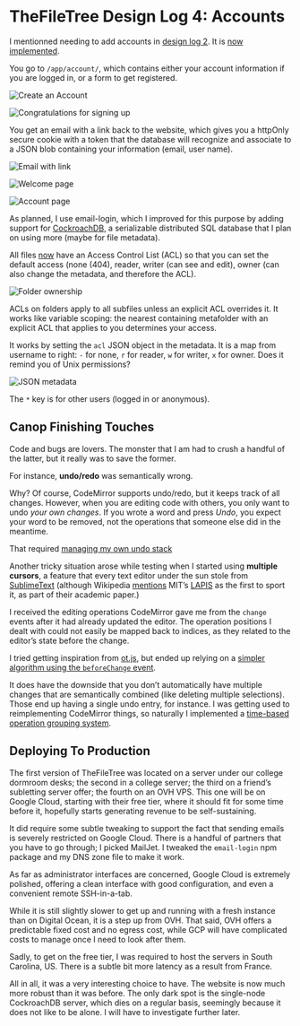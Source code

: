 # TheFileTree Design Log 4: Accounts

I mentionned needing to add accounts in [design log 2][]. It is [now implemented][authentication].

[design log 2]: ./thefiletree-design-log-2.html
[authentication]: https://github.com/garden/tree/commit/04a03786d81733aeca35b1ac4fe5b95c57d0e706

You go to `/app/account/`, which contains either your account information if you are logged in, or a form to get registered.

![Create an Account](https://i.imgur.com/rlfES3K.png)

![Congratulations for signing up](https://i.imgur.com/5oZdUdH.png)

You get an email with a link back to the website, which gives you a httpOnly secure cookie with a token that the database will recognize and associate to a JSON blob containing your information (email, user name).

![Email with link](https://i.imgur.com/mWxce40.png)

![Welcome page](https://i.imgur.com/bNBGooa.png)

![Account page](https://i.imgur.com/Pw4thNV.png)

As planned, I use email-login, which I improved for this purpose by adding support for [CockroachDB][], a serializable distributed SQL database that I plan on using more (maybe for file metadata).

[CockroachDB]: https://www.cockroachlabs.com/

All files [now][ACL] have an Access Control List (ACL) so that you can set the default access (none (404), reader, writer (can see and edit), owner (can also change the metadata, and therefore the ACL).

[ACL]: https://github.com/garden/tree/commit/6fbe24c41dfa7085533a6a0157daefc5a28ed7a4

![Folder ownership](https://i.imgur.com/2lROKuf.png)

ACLs on folders apply to all subfiles unless an explicit ACL overrides it. It works like variable scoping: the nearest containing metafolder with an explicit ACL that applies to you determines your access.

It works by setting the `acl` JSON object in the metadata. It is a map from username to right: `-` for none, `r` for reader, `w` for writer, `x` for owner.  Does it remind you of Unix permissions?

![JSON metadata](https://i.imgur.com/c04V9J9.png)

The `*` key is for other users (logged in or anonymous).

## Canop Finishing Touches

Code and bugs are lovers. The monster that I am had to crush a handful of the latter, but it really was to save the former.

For instance, **undo/redo** was semantically wrong.

Why? Of course, CodeMirror supports undo/redo, but it keeps track of all changes. However, when you are editing code with others, you only want to undo *your own changes*. If you wrote a word and press *Undo*, you expect your word to be removed, not the operations that someone else did in the meantime.

That required [managing my own undo stack][]

[managing my own undo stack]: https://github.com/espadrine/canop/commit/ed07dc80f8da61da15dee0703893315b1f863ba6

Another tricky situation arose while testing when I started using **multiple cursors**, a feature that every text editor under the sun stole from [SublimeText][] (although Wikipedia [mentions][simultaneous editing] MIT’s [LAPIS][] as the first to sport it, as part of their academic paper.)

[SublimeText]: https://www.sublimetext.com/docs/2/multiple_selection_with_the_keyboard.html
[simultaneous editing]: https://en.wikipedia.org/wiki/Simultaneous_editing
[LAPIS]: https://en.wikipedia.org/wiki/Simultaneous_editing

I received the editing operations CodeMirror gave me from the `change` events after it had already updated the editor. The operation positions I dealt with could not easily be mapped back to indices, as they related to the editor’s state before the change.

I tried getting inspiration from [ot.js][], but ended up relying on a [simpler algorithm using the `beforeChange` event][].

[ot.js]: https://github.com/Operational-Transformation/ot.js/blob/8873b7e28e83f9adbf6c3a28ec639c9151a838ae/lib/codemirror-adapter.js#L55
[simpler algorithm using the `beforeChange` event]: https://github.com/espadrine/canop/commit/1bc109bfc6b075b1a59d4e2401f902edfdf8288a

It does have the downside that you don’t automatically have multiple changes that are semantically combined (like deleting multiple selections). Those end up having a single undo entry, for instance. I was getting used to reimplementing CodeMirror things, so naturally I implemented a [time-based operation grouping system][].

[time-based operation grouping system]: https://github.com/espadrine/canop/commit/7beec5d1b8e231e0a52c6402931d5db77c2491da

## Deploying To Production

The first version of TheFileTree was located on a server under our college
dormroom desks; the second in a college server; the third on a friend’s
subletting server offer; the fourth on an OVH VPS. This one will be on Google
Cloud, starting with their free tier, where it should fit for some time before
it, hopefully starts generating revenue to be self-sustaining.

It did require some subtle tweaking to support the fact that sending emails is
severely restricted on Google Cloud. There is a handful of partners that you
have to go through; I picked MailJet. I tweaked the `email-login` npm package
and my DNS zone file to make it work.

As far as administrator interfaces are concerned, Google Cloud is extremely
polished, offering a clean interface with good configuration, and even a
convenient remote SSH-in-a-tab.

While it is still slightly slower to get up and running with a fresh instance
than on Digital Ocean, it is a step up from OVH. That said, OVH offers a
predictable fixed cost and no egress cost, while GCP will have complicated costs
to manage once I need to look after them.

Sadly, to get on the free tier, I was required to host the servers in South
Carolina, US. There is a subtle bit more latency as a result from France.

All in all, it was a very interesting choice to have. The website is now much
more robust than it was before. The only dark spot is the single-node
CockroachDB server, which dies on a regular basis, seemingly because it does not
like to be alone. I will have to investigate further later.
